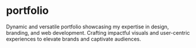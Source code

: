 # portfolio
 Dynamic and versatile portfolio showcasing my expertise in design, branding, and web development. Crafting impactful visuals and user-centric experiences to elevate brands and captivate audiences.
